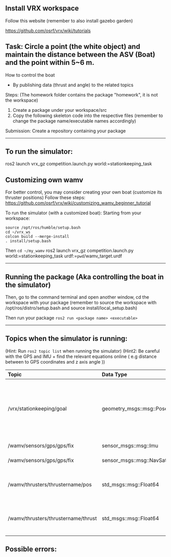 ## Install VRX workspace

Follow this website (remember to also install gazebo garden)

https://github.com/osrf/vrx/wiki/tutorials 


## Task: Circle a point (the white object) and maintain the distance between the ASV (Boat) and the point within 5~6 m.

How to control the boat
- By publishing data (thrust and angle) to the related topics 

Steps: 
(The homework folder contains the package "homework", it is not the workspace)
1. Create a package under your workspace/src
2. Copy the following skeleton code into the respective files (remember to change the package name/executable names accordingly)

Submission:
Create a repository containing your package

--- 
## To run the simulator:
ros2 launch vrx_gz competition.launch.py world:=stationkeeping_task

## Customizing own wamv
For better control, you may consider creating your own boat (customize its thruster positions)
Follow these steps: https://github.com/osrf/vrx/wiki/customizing_wamv_beginner_tutorial

To run the simulator (with a customized boat):
Starting from your workspace:
```
source /opt/ros/humble/setup.bash
cd ~/vrx_ws 
colcon build --merge-install
. install/setup.bash
```
Then `cd ~/my_wamv`
ros2 launch vrx_gz competition.launch.py world:=stationkeeping_task urdf:=`pwd`/wamv_target.urdf

---
## Running the package (Aka controlling the boat in the simulator)
Then, go to the command terminal and open another window, cd the workspace with your package (remember to source the workspace with /opt/ros/distro/setup.bash and source install/local_setup.bash)

Then run your package 
`ros2 run <package name> <executable>`

--- 
## Topics when the simulator is running:

(Hint: Run `ros2 topic list` when running the simulator)
(Hint2: Be careful with the GPS and IMU  + find the relevant equations online ( e.g distance between to GPS coordinates and z axis angle ))

| Topic                   | Data Type | Description |
| :---------------- | :------ | :---- |
| /vrx/stationkeeping/goal        | geometry_msgs::msg::PoseStamped  | Position of the point in spherica; (WGS84) coordinates and a heading, given as a quaternion |
| /wamv/sensors/gps/gps/fix |  sensor_msgs::msg::Imu  | IMU data of the boat |
| /wamv/sensors/gps/gps/fix |  sensor_msgs::msg::NavSatFix  | GPS position data |
|   /wamv/thrusters/thrustername/pos  |  std_msgs::msg::Float64   | Next angle command for the thrustername thruster |
|  /wamv/thrusters/thrustername/thrust |  std_msgs::msg::Float64   | Next power command for the thrustername thruster|



## Possible errors:
